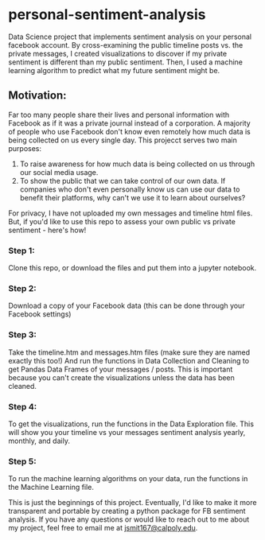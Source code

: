 # personal-sentiment-analysis
Data Science project that implements sentiment analysis on your personal facebook account. By cross-examining the public timeline posts vs. the private messages, I created visualizations to discover if my private sentiment is different than my public sentiment. Then, I used a machine learning algorithm to predict what my future sentiment might be.

## Motivation:
Far too many people share their lives and personal information with Facebook as if it was a private journal instead of a corporation. A majority of people who use Facebook don't know even remotely how much data is being collected on us every single day. This projecct serves two main purposes:
1) To raise awareness for how much data is being collected on us through our social media usage.
2) To show the public that we can take control of our own data. If companies who don't even personally know us can use our data to benefit their platforms, why can't we use it to learn about ourselves?

For privacy, I have not uploaded my own messages and timeline html files. But, if you'd like to use this repo to assess your own public vs private sentiment - here's how!

### Step 1:
Clone this repo, or download the files and put them into a jupyter notebook.

### Step 2:
Download a copy of your Facebook data (this can be done through your Facebook settings)

### Step 3:
Take the timeline.htm and messages.htm files (make sure they are named exactly this too!) And run the functions in Data Collection and Cleaning to get Pandas Data Frames of your messages / posts. This is important because you can't create the visualizations unless the data has been cleaned.

### Step 4:
To get the visualizations, run the functions in the Data Exploration file. This will show you your timeline vs your messages sentiment analysis yearly, monthly, and daily.

### Step 5:
To run the machine learning algorithms on your data, run the functions in the Machine Learning file. 

This is just the beginnings of this project. Eventually, I'd like to make it more transparent and portable by creating a python package for FB sentiment analysis. If you have any questions or would like to reach out to me about my project, feel free to email me at jsmit167@calpoly.edu.
